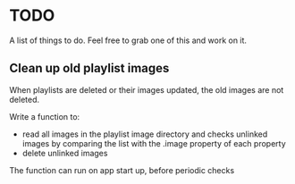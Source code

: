 # TODO
A list of things to do. Feel free to grab one of this and work on it.

## Clean up old playlist images
When playlists are deleted or their images updated, the old
images are not deleted.

Write a function to:
- read all images in the playlist image directory and checks unlinked images by comparing the list with the .image property of each property
- delete unlinked images

The function can run on app start up, before periodic checks

